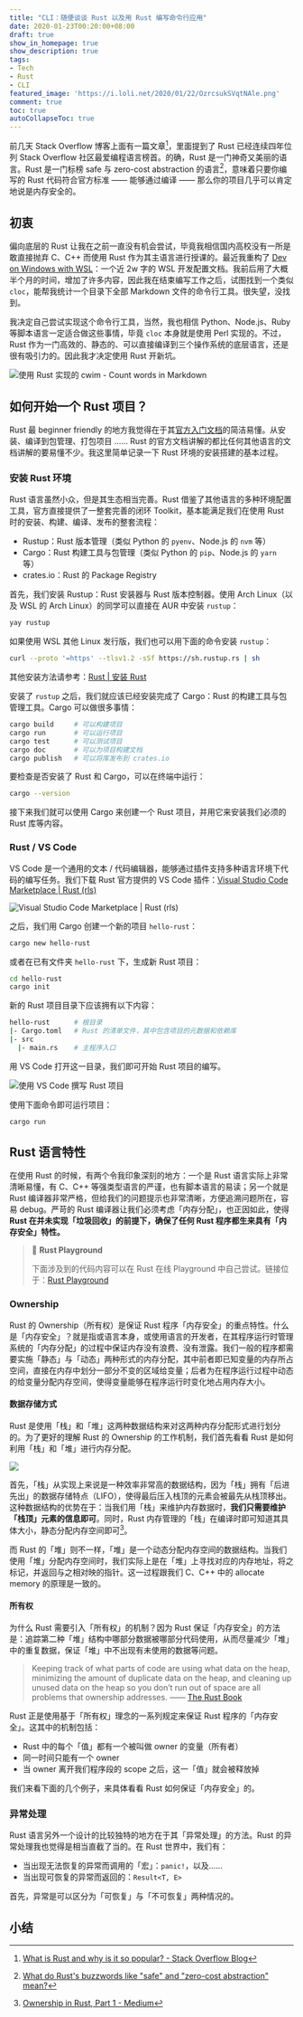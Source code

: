 ```yaml
---
title: "CLI：随便谈谈 Rust 以及用 Rust 编写命令行应用"
date: 2020-01-23T00:20:00+08:00
draft: true
show_in_homepage: true
show_description: true
tags:
- Tech
- Rust
- CLI
featured_image: 'https://i.loli.net/2020/01/22/OzrcsukSVqtNAle.png'
comment: true
toc: true
autoCollapseToc: true
---
```


前几天 Stack Overflow 博客上面有一篇文章[^1]，里面提到了 Rust 已经连续四年位列 Stack Overflow 社区最爱编程语言榜首。的确，Rust 是一门神奇又美丽的语言。Rust 是一门标榜 safe 与 zero-cost abstraction 的语言[^2]，意味着只要你编写的 Rust 代码符合官方标准 —— 能够通过编译 —— 那么你的项目几乎可以肯定地说是内存安全的。

## 初衷

偏向底层的 Rust 让我在之前一直没有机会尝试，毕竟我相信国内高校没有一所是敢直接抛弃 C、C++ 而使用 Rust 作为其主语言进行授课的。最近我重构了 [Dev on Windows with WSL](https://dowww.spencerwoo.com)：一个近 2w 字的 WSL 开发配置文档。我前后用了大概半个月的时间，增加了许多内容，因此我在结束编写工作之后，试图找到一个类似 `cloc`，能帮我统计一个目录下全部 Markdown 文件的命令行工具。很失望，没找到。

我决定自己尝试实现这个命令行工具，当然，我也相信 Python、Node.js、Ruby 等脚本语言一定适合做这些事情，毕竟 `cloc` 本身就是使用 Perl 实现的。不过，Rust 作为一门高效的、静态的、可以直接编译到三个操作系统的底层语言，还是很有吸引力的。因此我才决定使用 Rust 开新坑。

![使用 Rust 实现的 cwim - Count words in Markdown](https://i.loli.net/2020/01/23/g1q5amsOedyE7op.png)

## 如何开始一个 Rust 项目？

Rust 最 beginner friendly 的地方我觉得在于其[官方入门文档](https://www.rust-lang.org/zh-CN/learn/get-started)的简洁易懂。从安装、编译到包管理、打包项目 …… Rust 的官方文档讲解的都比任何其他语言的文档讲解的要易懂不少。我这里简单记录一下 Rust 环境的安装搭建的基本过程。

### 安装 Rust 环境

Rust 语言虽然小众，但是其生态相当完善。Rust 借鉴了其他语言的多种环境配置工具，官方直接提供了一整套完善的闭环 Toolkit，基本能满足我们在使用 Rust 时的安装、构建、编译、发布的整套流程：

- Rustup：Rust 版本管理（类似 Python 的 `pyenv`、Node.js 的 `nvm` 等）
- Cargo：Rust 构建工具与包管理（类似 Python 的 `pip`、Node.js 的 `yarn` 等）
- crates.io：Rust 的 Package Registry

首先，我们安装 Rustup：Rust 安装器与 Rust 版本控制器。使用 Arch Linux（以及 WSL 的 Arch Linux）的同学可以直接在 AUR 中安装 `rustup`：

```bash
yay rustup
```

如果使用 WSL 其他 Linux 发行版，我们也可以用下面的命令安装 `rustup`：

```bash
curl --proto '=https' --tlsv1.2 -sSf https://sh.rustup.rs | sh
```

其他安装方法请参考：[Rust | 安装 Rust](https://www.rust-lang.org/zh-CN/tools/install)

安装了 `rustup` 之后，我们就应该已经安装完成了 Cargo：Rust 的构建工具与包管理工具。Cargo 可以做很多事情：

```bash
cargo build     # 可以构建项目
cargo run       # 可以运行项目
cargo test      # 可以测试项目
cargo doc       # 可以为项目构建文档
cargo publish   # 可以将库发布到 crates.io
```

要检查是否安装了 Rust 和 Cargo，可以在终端中运行：

```bash
cargo --version
```

接下来我们就可以使用 Cargo 来创建一个 Rust 项目，并用它来安装我们必须的 Rust 库等内容。

### Rust / VS Code

VS Code 是一个通用的文本 / 代码编辑器，能够通过插件支持多种语言环境下代码的编写任务。我们下载 Rust 官方提供的 VS Code 插件：[Visual Studio Code Marketplace | Rust (rls)](https://marketplace.visualstudio.com/items?itemName=rust-lang.rust)

![Visual Studio Code Marketplace | Rust (rls)](https://i.loli.net/2020/01/24/QR4GTfrbq2DCHK8.png)

之后，我们用 Cargo 创建一个新的项目 `hello-rust`：

```bash
cargo new hello-rust
```

或者在已有文件夹 `hello-rust` 下，生成新 Rust 项目：

```bash
cd hello-rust
cargo init
```

新的 Rust 项目目录下应该拥有以下内容：

```bash
hello-rust      # 根目录
|- Cargo.toml   # Rust 的清单文件，其中包含项目的元数据和依赖库
|- src
  |- main.rs    # 主程序入口
```

用 VS Code 打开这一目录，我们即可开始 Rust 项目的编写。

![使用 VS Code 撰写 Rust 项目](https://i.loli.net/2020/01/24/3gZDyvY95UHAtiC.png)

使用下面命令即可运行项目：

```bash
cargo run
```

## Rust 语言特性

在使用 Rust 的时候，有两个令我印象深刻的地方：一个是 Rust 语言实际上非常清晰易懂，有 C、C++ 等强类型语言的严谨，也有脚本语言的易读；另一个就是 Rust 编译器非常严格，但给我们的问题提示也非常清晰，方便追溯问题所在，容易 debug。严苛的 Rust 编译器让我们必须考虑「内存分配」，也正因如此，使得 **Rust 在并未实现「垃圾回收」的前提下，确保了任何 Rust 程序都生来具有「内存安全」特性。**

> 🧲 **Rust Playground**
>
> 下面涉及到的代码内容可以在 Rust 在线 Playground 中自己尝试。链接位于：[Rust Playground](https://play.rust-lang.org)

### Ownership

Rust 的 Ownership（所有权）是保证 Rust 程序「内存安全」的重点特性。什么是「内存安全」？就是指或语言本身，或使用语言的开发者，在其程序运行时管理系统的「内存分配」的过程中保证内存没有浪费、没有泄露。我们一般的程序都需要实施「静态」与「动态」两种形式的内存分配，其中前者即已知变量的内存所占空间，直接在内存中划分一部分不变的区域给变量；后者为在程序运行过程中动态的给变量分配内存空间，使得变量能够在程序运行时变化地占用内存大小。

#### 数据存储方式

Rust 是使用「栈」和「堆」这两种数据结构来对这两种内存分配形式进行划分的。为了更好的理解 Rust 的 Ownership 的工作机制，我们首先看看 Rust 是如何利用「栈」和「堆」进行内存分配。

![](https://i.loli.net/2020/01/25/qb3QyEH4euULclY.png)

首先，「栈」从实现上来说是一种效率非常高的数据结构，因为「栈」拥有「后进先出」的数据存储特点（LIFO），使得最后压入栈顶的元素会被最先从栈顶移出。这种数据结构的优势在于：当我们用「栈」来维护内存数据时，**我们只需要维护「栈顶」元素的信息即可**。同时，Rust 内存管理的「栈」在编译时即可知道其具体大小，静态分配内存空间即可[^3]。

而 Rust 的「堆」则不一样，「堆」是一个动态分配内存空间的数据结构。当我们使用「堆」分配内存空间时，我们实际上是在「堆」上寻找对应的内存地址，将之标记，并返回与之相对映的指针。这一过程跟我们 C、C++ 中的 allocate memory 的原理是一致的。

#### 所有权

为什么 Rust 需要引入「所有权」的机制？因为 Rust 保证「内存安全」的方法是：追踪第二种「堆」结构中哪部分数据被哪部分代码使用，从而尽量减少「堆」中的重复数据，保证「堆」中不出现有未使用的数据等问题。

> Keeping track of what parts of code are using what data on the heap, minimizing the amount of duplicate data on the heap, and cleaning up unused data on the heap so you don’t run out of space are all problems that ownership addresses. —— [The Rust Book](https://doc.rust-lang.org/book/ch04-01-what-is-ownership.html)

Rust 正是使用基于「所有权」理念的一系列规定来保证 Rust 程序的「内存安全」。这其中的机制包括：

- Rust 中的每个「值」都有一个被叫做 owner 的变量（所有者）
- 同一时间只能有一个 owner
- 当 owner 离开我们程序段的 scope 之后，这一「值」就会被释放掉

我们来看下面的几个例子，来具体看看 Rust 如何保证「内存安全」的。



### 异常处理

Rust 语言另外一个设计的比较独特的地方在于其「异常处理」的方法。Rust 的异常处理我也觉得是相当直截了当的。在 Rust 世界中，我们有：

- 当出现无法恢复的异常而调用的「宏」：`panic!`，以及……
- 当出现可恢复的异常而返回的：`Result<T, E>`

首先，异常是可以区分为「可恢复」与「不可恢复」两种情况的。

## 小结

[^1]: [What is Rust and why is it so popular? - Stack Overflow Blog](https://stackoverflow.blog/2020/01/20/what-is-rust-and-why-is-it-so-popular/)

[^2]: [What do Rust's buzzwords like "safe" and "zero-cost abstraction" mean?](https://www.reddit.com/r/rust/comments/5lg3ih/what_do_rusts_buzzwords_like_safe_and_zerocost/)

[^3]: [Ownership in Rust, Part 1 - Medium](https://medium.com/@thomascountz/ownership-in-rust-part-1-112036b1126b)
